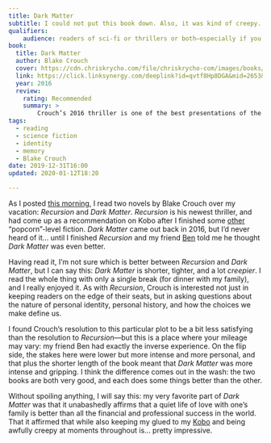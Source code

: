 ```yaml
---
title: Dark Matter
subtitle: I could not put this book down. Also, it was kind of creepy.
qualifiers:
    audience: readers of sci-fi or thrillers or both—especially if you have an interest in identity, memory, and the ways they intersect.
book:
  title: Dark Matter
  author: Blake Crouch
  cover: https://cdn.chriskrycho.com/file/chriskrycho-com/images/books/dark-matter.jpg
  link: https://click.linksynergy.com/deeplink?id=qvtf8Hp8DGA&mid=2653&murl=https%3A%2F%2Fwww.alibris.com%2FDark-Matter-Blake-Crouch%2Fbook%2F34241696
  year: 2016
  review:
    rating: Recommended
    summary: >
        Crouch’s 2016 thriller is one of the best presentations of the goodness of the quiet beauty of a loving family over professional and financial success I’ve seen in quite some time. While also being gripping and creepy—quite a hat trick.
tags:
  - reading
  - science fiction
  - identity
  - memory
  - Blake Crouch
date: 2019-12-31T16:00
updated: 2020-01-12T18:20

---
```


As I posted [this morning][recursion], I read two novels by Blake Crouch over my vacation: <cite>Recursion</cite> and <cite>Dark Matter</cite>. <cite>Recursion</cite> is his newest thriller, and had come up as a recommendation on Kobo after I finished some [other][themis] “popcorn”-level fiction. <cite>Dark Matter</cite> came out back in 2016, but I’d never heard of it… until I finished <cite>Recursion</cite> and my friend [Ben] told me he thought <cite>Dark Matter</cite> was even better.

Having read it, I’m not sure which is better between <cite>Recursion</cite> and <cite>Dark Matter</cite>, but I can say this: <cite>Dark Matter</cite> is shorter, tighter, and a lot *creepier*. I read the whole thing with only a single break (for dinner with my family), and I really enjoyed it. As with <cite>Recursion</cite>, Crouch is interested not just in keeping readers on the edge of their seats, but in asking questions about the nature of personal identity, personal history, and how the choices we make define us.

I found Crouch’s resolution to this particular plot to be a bit less satisfying than the resolution to <cite>Recursion</cite>—but this is a place where your mileage may vary: my friend Ben had exactly the inverse experience. On the flip side, the stakes here were lower but more intense and more personal, and that plus the shorter length of the book meant that <cite>Dark Matter</cite> was more intense and gripping. I think the difference comes out in the wash: the two books are both very good, and each does some things better than the other.

Without spoiling anything, I will say this: my very favorite part of <cite>Dark Matter</cite> was that it unabashedly affirms that a quiet life of love with one’s family is better than all the financial and professional success in the world. That it affirmed that while also keeping my glued to my [Kobo] and being awfully creepy at moments throughout is… pretty impressive.

[recursion]: https://v5.chriskrycho.com/library/recursion/
[themis]: https://v4.chriskrycho.com/2019/review-the-themis-files.html
[Ben]: https://benmakuh.com
[Kobo]: https://us.kobobooks.com/products/kobo-aura-one-limited-edition